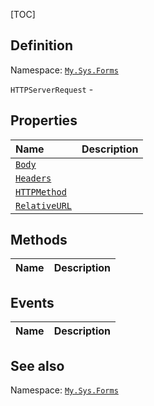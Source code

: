 [TOC]
## Definition
Namespace: [`My.Sys.Forms`](My.Sys.Forms.md)

`HTTPServerRequest` - 

## Properties
|Name|Description|
| :------------ | :------------ |
|[`Body`]("HTTPServerRequest.Body.md")||
|[`Headers`]("HTTPServerRequest.Headers.md")||
|[`HTTPMethod`]("HTTPServerRequest.HTTPMethod.md")||
|[`RelativeURL`]("HTTPServerRequest.RelativeURL.md")||

## Methods
|Name|Description|
| :------------ | :------------ |
## Events
|Name|Description|
| :------------ | :------------ |
## See also
Namespace: [`My.Sys.Forms`](My.Sys.Forms.md)
